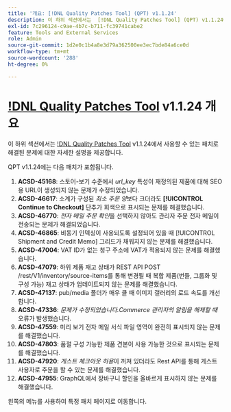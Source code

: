 ```yaml
---
title: '개요: [!DNL Quality Patches Tool] (QPT) v1.1.24'
description: 이 하위 섹션에서는  [!DNL Quality Patches Tool] (QPT) v1.1.24에서 사용할 수 있는 패치로 해결된 문제에 대한 자세한 설명을 제공합니다.
exl-id: 7c296124-c9ae-4b7c-b711-fc39741cabe2
feature: Tools and External Services
role: Admin
source-git-commit: 1d2e0c1b4a8e3d79a362500ee3ec7bde84a6ce0d
workflow-type: tm+mt
source-wordcount: '288'
ht-degree: 0%

---
```


# [!DNL Quality Patches Tool](QPT) v1.1.24 개요

이 하위 섹션에서는 [!DNL Quality Patches Tool](QPT) v1.1.24에서 사용할 수 있는 패치로 해결된 문제에 대한 자세한 설명을 제공합니다.

QPT v1.1.24에는 다음 패치가 포함됩니다.

1. **ACSD-45168**: 스토어-보기 수준에서 *url_key* 특성이 재정의된 제품에 대해 SEO용 URL이 생성되지 않는 문제가 수정되었습니다.
1. **ACSD-46617**: 소계가 구성된 *최소 주문 양*&#x200B;보다 크더라도 **[!UICONTROL Continue to Checkout]** 단추가 회색으로 표시되는 문제를 해결했습니다.
1. **ACSD-46770**: *전자 메일 주문 확인*&#x200B;을 선택하지 않아도 관리자 주문 전자 메일이 전송되는 문제가 해결되었습니다.
1. **ACSD-46865**: 비동기 인덱싱이 사용되도록 설정되어 있을 때 [!UICONTROL Shipment and Credit Memo] 그리드가 채워지지 않는 문제를 해결했습니다.
1. **ACSD-47004**: VAT ID가 없는 청구 주소에 VAT가 적용되지 않는 문제를 해결했습니다.
1. **ACSD-47079**: 하위 제품 재고 상태가 REST API POST /rest/V1/inventory/source-items를 통해 변경될 때 복합 제품(번들, 그룹화 및 구성 가능) 재고 상태가 업데이트되지 않는 문제를 해결했습니다.
1. **ACSD-47137**: pub/media 폴더가 매우 클 때 이미지 갤러리의 로드 속도를 개선합니다.
1. **ACSD-47336**: *문제가 수정되었습니다.Commerce 관리자의 알림을 해제할 때* 오류가 발생했습니다.
1. **ACSD-47559**: 미리 보기 전자 메일 서식 파일 영역이 완전히 표시되지 않는 문제를 해결했습니다.
1. **ACSD-47803**: 품절 구성 가능한 제품 견본이 사용 가능한 것으로 표시되는 문제를 해결했습니다.
1. **ACSD-47920**: *게스트 체크아웃 허용*&#x200B;이 꺼져 있더라도 Rest API를 통해 게스트 사용자로 주문을 할 수 있는 문제를 해결했습니다.
1. **ACSD-47955**: GraphQL에서 장바구니 할인을 올바르게 표시하지 않는 문제를 해결했습니다.

왼쪽의 메뉴를 사용하여 특정 패치 페이지로 이동합니다.
